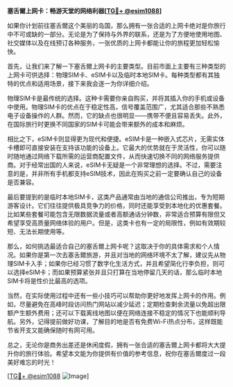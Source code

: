 **塞舌爾上网卡：畅游天堂的网络利器[[TG💪+ @esim1088](https://t.me/s/esim1088)]**

如果你计划前往塞舌爾这个美丽的岛国，那么拥有一张合适的上网卡绝对是你旅行中不可或缺的一部分。无论是为了保持与外界的联系，还是为了方便地使用地图、社交媒体以及在线预订各种服务，一张优质的上网卡都能让你的旅程更加轻松愉快。

首先，让我们来了解一下塞舌爾上网卡的主要类型。目前市面上主要有三种类型的上网卡可供选择：物理SIM卡、eSIM卡以及临时本地SIM卡。每种类型都有其独特的优点和适用场景，接下来我会逐一为你详细介绍。

物理SIM卡是最传统的选择。这种卡需要你亲自购买，并将其插入你的手机或设备中使用。物理SIM卡的优点在于稳定性高，信号覆盖范围广，尤其适合那些不熟悉电子设备操作的人群。然而，它的缺点也很明显——携带不便且容易丢失。此外，在国际旅行时更换不同国家的SIM卡可能会带来额外的成本和麻烦。

相比之下，eSIM卡则显得更为现代和便捷。eSIM卡是一种嵌入式芯片，无需实体卡槽即可直接安装在支持该功能的设备上。它最大的优势就在于灵活性，你可以随时随地通过网络下载所需的运营商配置文件，从而快速切换不同的网络服务提供商。对于经常出国的人来说，eSIM卡无疑是一个非常理想的选择。不过，需要注意的是，并非所有手机都支持eSIM技术，因此在购买之前一定要确认自己的设备是否兼容。

最后要提到的是临时本地SIM卡，这类产品通常由当地的通信公司推出，专为短期游客设计。它们往往提供极具竞争力的价格，同时还能享受到本地化的优惠套餐。比如某些套餐可能包含无限数据流量或者高额通话分钟数，非常适合预算有限但又希望享受高质量网络体验的用户。但是，这类卡也有一定的局限性，例如有效期较短、无法长期使用等。

那么，如何挑选最适合自己的塞舌爾上网卡呢？这取决于你的具体需求和个人情况。如果你是第一次去塞舌爾旅游，并且对当地的网络环境不太了解，建议先从物理SIM卡入手；如果你已经习惯了数字化生活方式，并且希望简化行李负担，则可以选择eSIM卡；而如果预算紧张并且只打算在当地停留几天的话，那么临时本地SIM卡将是性价比最高的选项。

当然，在实际使用过程中还有一些小技巧可以帮助你更好地发挥上网卡的作用。例如，尽量避免在高峰时段访问热门网站以减少延迟；定期检查剩余流量以免超出限额产生额外费用；还可以下载离线地图以便在网络连接不稳定的情况下也能顺利导航。另外，记得提前做好功课，了解目的地是否有免费Wi-Fi热点分布，这样既能节省开支又能确保随时有网可用。

总之，无论你是商务出差还是休闲度假，拥有一张合适的塞舌爾上网卡都将大大提升你的旅行体验。希望本文能为你提供有价值的参考信息，祝你在塞舌爾度过一段美好难忘的时光！

[[TG💪+ @esim1088](https://t.me/s/esim1088) ![Image](https://i.postimg.cc/4NQfJmqS/Snipaste-2025-05-13-00-14-12.png)]